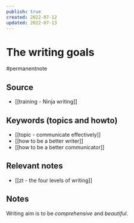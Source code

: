 ```yaml
---
publish: true
created: 2022-07-12
updated: 2022-07-13
---
```


# The writing goals

#permanentnote

## Source
- [[training - Ninja writing]]

## Keywords (topics and howto)
- [[topic - communicate effectively]]
- [[how to be a better writer]]
- [[how to be a better communicator]]

## Relevant notes
- [[zt - the four levels of writing]]

## Notes
Writing aim is to be *comprehensive* and *beautiful*.